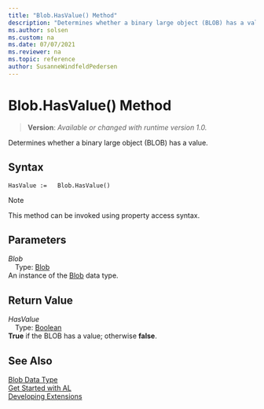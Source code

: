 ```yaml
---
title: "Blob.HasValue() Method"
description: "Determines whether a binary large object (BLOB) has a value."
ms.author: solsen
ms.custom: na
ms.date: 07/07/2021
ms.reviewer: na
ms.topic: reference
author: SusanneWindfeldPedersen
---
```

[//]: # (START>DO_NOT_EDIT)
[//]: # (IMPORTANT:Do not edit any of the content between here and the END>DO_NOT_EDIT.)
[//]: # (Any modifications should be made in the .xml files in the ModernDev repo.)
# Blob.HasValue() Method
> **Version**: _Available or changed with runtime version 1.0._

Determines whether a binary large object (BLOB) has a value.


## Syntax
```AL
HasValue :=   Blob.HasValue()
```
> [!NOTE]
> This method can be invoked using property access syntax.

## Parameters
*Blob*  
&emsp;Type: [Blob](blob-data-type.md)  
An instance of the [Blob](blob-data-type.md) data type.  

## Return Value
*HasValue*  
&emsp;Type: [Boolean](../boolean/boolean-data-type.md)  
**True** if the BLOB has a value; otherwise **false**.


[//]: # (IMPORTANT: END>DO_NOT_EDIT)
## See Also
[Blob Data Type](blob-data-type.md)  
[Get Started with AL](../../devenv-get-started.md)  
[Developing Extensions](../../devenv-dev-overview.md)